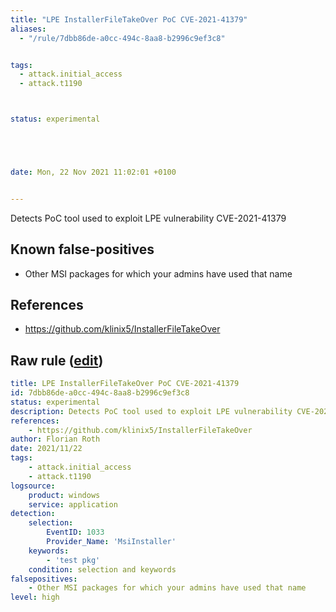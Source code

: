 ```yaml
---
title: "LPE InstallerFileTakeOver PoC CVE-2021-41379"
aliases:
  - "/rule/7dbb86de-a0cc-494c-8aa8-b2996c9ef3c8"


tags:
  - attack.initial_access
  - attack.t1190



status: experimental





date: Mon, 22 Nov 2021 11:02:01 +0100


---
```


Detects PoC tool used to exploit LPE vulnerability CVE-2021-41379

<!--more-->


## Known false-positives

* Other MSI packages for which your admins have used that name



## References

* https://github.com/klinix5/InstallerFileTakeOver


## Raw rule ([edit](https://github.com/SigmaHQ/sigma/edit/master/rules/windows/builtin/application/win_vul_cve_2021_41379.yml))
```yaml
title: LPE InstallerFileTakeOver PoC CVE-2021-41379
id: 7dbb86de-a0cc-494c-8aa8-b2996c9ef3c8
status: experimental
description: Detects PoC tool used to exploit LPE vulnerability CVE-2021-41379
references:
    - https://github.com/klinix5/InstallerFileTakeOver
author: Florian Roth
date: 2021/11/22
tags:
    - attack.initial_access
    - attack.t1190
logsource:
    product: windows
    service: application
detection:
    selection:
        EventID: 1033
        Provider_Name: 'MsiInstaller'
    keywords:
        - 'test pkg'
    condition: selection and keywords
falsepositives:
    - Other MSI packages for which your admins have used that name
level: high

```
